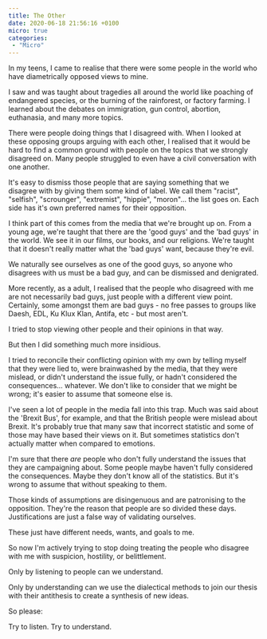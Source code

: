 ```yaml
---
title: The Other
date: 2020-06-18 21:56:16 +0100
micro: true
categories:
 - "Micro"
---
```

In my teens, I came to realise that there were some people in the world who have diametrically opposed views to mine.

I saw and was taught about tragedies all around the world like poaching of endangered species, or the burning of the rainforest, or factory farming. I learned about the debates on immigration, gun control, abortion, euthanasia, and many more topics.

There were people doing things that I disagreed with. When I looked at these opposing groups arguing with each other, I realised that it would be hard to find a common ground with people on the topics that we strongly disagreed on. Many people struggled to even have a civil conversation with one another.

It's easy to dismiss those people that are saying something that we disagree with by giving them some kind of label. We call them "racist", "selfish", "scrounger", "extremist", "hippie", "moron"... the list goes on. Each side has it's own preferred names for their opposition.

I think part of this comes from the media that we're brought up on. From a young age, we're taught that there are the 'good guys' and the 'bad guys' in the world. We see it in our films, our books, and our religions. We're taught that it doesn't really matter what the 'bad guys' want, because they're evil.

We naturally see ourselves as one of the good guys, so anyone who disagrees with us must be a bad guy, and can be dismissed and denigrated.

More recently, as a adult, I realised that the people who disagreed with me are not necessarily bad guys, just people with a different view point. Certainly, some amongst them are bad guys - no free passes to groups like Daesh, EDL, Ku Klux Klan, Antifa, etc - but most aren't.

I tried to stop viewing other people and their opinions in that way.

But then I did something much more insidious.

I tried to reconcile their conflicting opinion with my own by telling myself that they were lied to, were brainwashed by the media, that they were mislead, or didn't understand the issue fully, or hadn't considered the consequences... whatever. We don't like to consider that we might be wrong; it's easier to assume that someone else is.

I've seen a lot of people in the media fall into this trap. Much was said about the 'Brexit Bus', for example, and that the British people were mislead about Brexit. It's probably true that many saw that incorrect statistic and some of those may have based their views on it. But sometimes statistics don't actually matter when compared to emotions.

I'm sure that there *are* people who don't fully understand the issues that they are campaigning about. Some people maybe haven't fully considered the consequences. Maybe they don't know all of the statistics. But it's wrong to assume that without speaking to them.

Those kinds of assumptions are disingenuous and are patronising to the opposition. They're the reason that people are so divided these days. Justifications are just a false way of validating ourselves.

These just have different needs, wants, and goals to me.

So now I'm actively trying to stop doing treating the people who disagree with me with suspicion, hostility, or belittlement.

Only by listening to people can we understand.

Only by understanding can we use the dialectical methods to join our thesis with their antithesis to create a synthesis of new ideas.

So please:

Try to listen. Try to understand.
